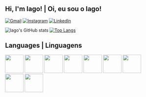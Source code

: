 ## Hi, I'm Iago! | Oi, eu sou o Iago!

[![Gmail](https://img.shields.io/badge/Gmail-D14836?style=for-the-badge&logo=gmail&color=gray&logoColor=white)](mailto:mirandolaiago@gmail.com)
[![Instagram](https://img.shields.io/badge/Instagram-E4405F?style=for-the-badge&logo=instagram&logoColor=white)](https://instagram.com/iagorlima)
[![LinkedIn](https://img.shields.io/badge/LinkedIn-0077B5?style=for-the-badge&logo=linkedin&logoColor=white)](https://www.linkedin.com/in/iago-ramos-1267961a6/)

![Iago's GitHub stats](https://github-readme-stats.vercel.app/api?username=iagoramoss&show_icons=true&theme=tokyonight)
[![Top Langs](https://github-readme-stats.vercel.app/api/top-langs/?username=iagoramoss&layout=compact&theme=tokyonight)](https://github.com/anuraghazra/github-readme-stats)

## Languages | Linguagens

<img width="60" src="https://cdn.jsdelivr.net/gh/devicons/devicon/icons/html5/html5-plain-wordmark.svg"> <img width="60" src="https://cdn.jsdelivr.net/gh/devicons/devicon/icons/css3/css3-plain-wordmark.svg"> <img width="60" src="https://cdn.jsdelivr.net/gh/devicons/devicon/icons/javascript/javascript-plain.svg"> <img width="60" src="https://cdn.jsdelivr.net/gh/devicons/devicon/icons/typescript/typescript-plain.svg"> <img width="60" src="https://cdn.jsdelivr.net/gh/devicons/devicon/icons/nodejs/nodejs-plain.svg"> <img width="60" src="https://cdn.jsdelivr.net/gh/devicons/devicon/icons/python/python-original.svg"> <img width="60" src="https://cdn.jsdelivr.net/gh/devicons/devicon/icons/nodejs/nodejs-plain.svg"> <img width="60" src="https://cdn.jsdelivr.net/gh/devicons/devicon/icons/ruby/ruby-plain-wordmark.svg"> <img width="60" src="https://cdn.jsdelivr.net/gh/devicons/devicon/icons/flutter/flutter-original.svg">

<!--
**iagoramoss/iagoramoss** is a ✨ _special_ ✨ repository because its `README.md` (this file) appears on your GitHub profile.

Here are some ideas to get you started:

- 🔭 I’m currently working on ...
- 🌱 I’m currently learning ...
- 👯 I’m looking to collaborate on ...
- 🤔 I’m looking for help with ...
- 💬 Ask me about ...
- 📫 How to reach me: ...
- 😄 Pronouns: ...
- ⚡ Fun fact: ...
-->
